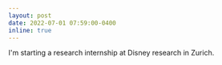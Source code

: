 ```yaml
---
layout: post
date: 2022-07-01 07:59:00-0400
inline: true
---
```


I'm starting a research internship at Disney research in Zurich.